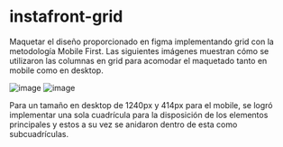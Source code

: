 # instafront-grid
Maquetar el diseño proporcionado en figma implementando grid con la metodología Mobile First.
Las siguientes imágenes muestran cómo se utilizaron las columnas en grid para acomodar el maquetado tanto en mobile como en desktop.

![image](https://github.com/jennyquinto/instafront-grid/assets/55018040/04f689ff-cf85-47c0-9024-99e6776b7b74) 
![image](https://github.com/jennyquinto/instafront-grid/assets/55018040/76c27401-46b4-4a06-a30d-7b75af179811)

Para un tamaño en desktop de 1240px y 414px para el mobile, se logró implementar una sola cuadrícula para la disposición de los elementos principales y estos a su vez se anidaron dentro de esta como subcuadrículas.

